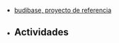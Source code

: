 - [budibase, proyecto de referencia](https://testsss.budibase.app/builder/app/app_dev_testsss_5e96233eab0049398e88a88ca070c259/design/screen_035c14a3b3be429fbb2a4b83dcc514f5/components/c8098fb42acd84505a0b3689542e386b0/)
- Actividades
	-